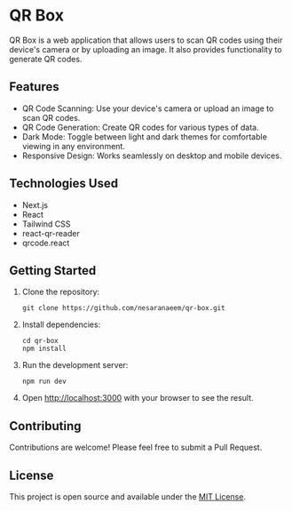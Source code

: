 # QR Box

QR Box is a web application that allows users to scan QR codes using their device's camera or by uploading an image. It also provides functionality to generate QR codes.

## Features

- QR Code Scanning: Use your device's camera or upload an image to scan QR codes.
- QR Code Generation: Create QR codes for various types of data.
- Dark Mode: Toggle between light and dark themes for comfortable viewing in any environment.
- Responsive Design: Works seamlessly on desktop and mobile devices.

## Technologies Used

- Next.js
- React
- Tailwind CSS
- react-qr-reader
- qrcode.react

## Getting Started

1. Clone the repository:

   ```
   git clone https://github.com/nesaranaeem/qr-box.git
   ```

2. Install dependencies:

   ```
   cd qr-box
   npm install
   ```

3. Run the development server:

   ```
   npm run dev
   ```

4. Open [http://localhost:3000](http://localhost:3000) with your browser to see the result.

## Contributing

Contributions are welcome! Please feel free to submit a Pull Request.

## License

This project is open source and available under the [MIT License](LICENSE).
